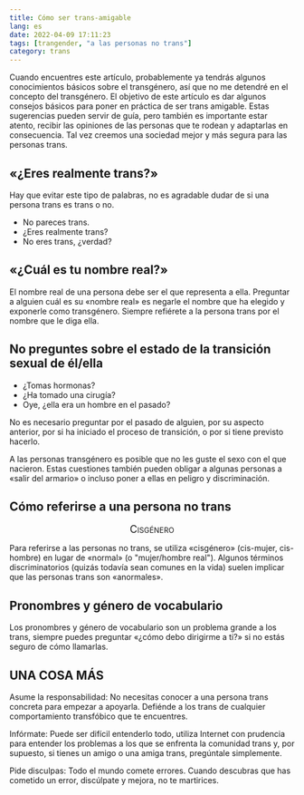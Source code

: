 ```yaml
---
title: Cómo ser trans-amigable
lang: es
date: 2022-04-09 17:11:23
tags: [trangender, "a las personas no trans"]
category: trans
---
```

Cuando encuentres este artículo, probablemente ya tendrás algunos conocimientos básicos sobre el transgénero, así que no me detendré en el concepto del transgénero. El objetivo de este artículo es dar algunos consejos básicos para poner en práctica de ser trans amigable. Estas sugerencias pueden servir de guía, pero también es importante estar atento, recibir las opiniones de las personas que te rodean y adaptarlas en consecuencia. Tal vez creemos una sociedad mejor y más segura para las personas trans.

<!--more-->

## «¿Eres realmente trans?»

Hay que evitar este tipo de palabras, no es agradable dudar de si una persona trans es trans o no.

- No pareces trans.
- ¿Eres realmente trans?
- No eres trans, ¿verdad?

## «¿Cuál es tu nombre real?»

El nombre real de una persona debe ser el que representa a ella. Preguntar a alguien cuál es su «nombre real» es negarle el nombre que ha elegido y exponerle como transgénero. Siempre refiérete a la persona trans por el nombre que le diga ella.

## No preguntes sobre el estado de la transición sexual de él/ella

- ¿Tomas hormonas?
- ¿Ha tomado una cirugía?
- Oye, ¿ella era un hombre en el pasado?

No es necesario preguntar por el pasado de alguien, por su aspecto anterior, por si ha iniciado el proceso de transición, o por si tiene previsto hacerlo.

A las personas transgénero es posible que no les guste el sexo con el que nacieron. Estas cuestiones también pueden obligar a algunas personas a «salir del armario» o incluso poner a ellas en peligro y discriminación.

## Cómo referirse a una persona no trans

<center style="font-size: large; font-variant: small-caps;">Cisgénero</center>

Para referirse a las personas no trans, se utiliza «cisgénero» (cis-mujer, cis-hombre) en lugar de «normal» (o "mujer/hombre real"). Algunos términos discriminatorios (quizás todavía sean comunes en la vida) suelen implicar que las personas trans son «anormales».

## Pronombres y género de vocabulario

Los pronombres y género de vocabulario son un problema grande a los trans, siempre puedes preguntar «¿cómo debo dirigirme a ti?» si no estás seguro de cómo llamarlas.

## UNA COSA MÁS

Asume la responsabilidad: No necesitas conocer a una persona trans concreta para empezar a apoyarla. Defiénde a los trans de cualquier comportamiento transfóbico que te encuentres.

Infórmate: Puede ser difícil entenderlo todo, utiliza Internet con prudencia para entender los problemas a los que se enfrenta la comunidad trans y, por supuesto, si tienes un amigo o una amiga trans, pregúntale simplemente.

Pide disculpas: Todo el mundo comete errores. Cuando descubras que has cometido un error, discúlpate y mejora, no te martirices.
